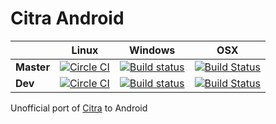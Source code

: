 # Citra Android
||Linux|Windows|OSX|
|---|---|---|---|
|**Master**|[![Circle CI](https://circleci.com/gh/Kloen/citra-android/tree/master.svg?style=shield)](https://circleci.com/gh/Kloen/citra-android)|[![Build status](https://ci.appveyor.com/api/projects/status/d7vjd4jk4dpy92i3/branch/master?svg=true)](https://ci.appveyor.com/project/Kloen/citra-android/branch/master)|[![Build Status](https://travis-ci.org/Kloen/citra-android.svg?branch=master)](https://travis-ci.org/Kloen/citra-android)|
|**Dev**|[![Circle CI](https://circleci.com/gh/Kloen/citra-android/tree/dev.svg?style=shield)](https://circleci.com/gh/Kloen/citra-android)|[![Build status](https://ci.appveyor.com/api/projects/status/d7vjd4jk4dpy92i3/branch/dev?svg=true)](https://ci.appveyor.com/project/Kloen/citra-android/branch/master)|[![Build Status](https://travis-ci.org/Kloen/citra-android.svg?branch=dev)](https://travis-ci.org/Kloen/citra-android)|


Unofficial port of [Citra](https://github.com/citra-emu/citra) to Android
